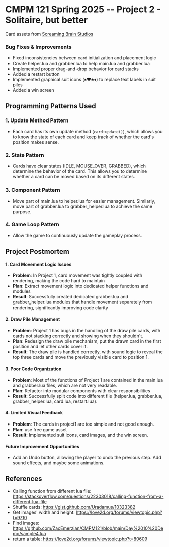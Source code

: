 # CMPM 121 Spring 2025 -- Project 2 - Solitaire, but better

Card assets from [Screaming Brain Studios](https://screamingbrainstudios.itch.io/poker-pack)

### Bug Fixes & Improvements
- Fixed inconsistencies between card initialization and placement logic
- Create helper.lua and grabber.lua to help main.lua and grabber.lua
- Implemented proper drag-and-drop behavior for card stacks
- Added a restart button
- Implemented graphical suit icons (♠️♥️♣️♦️) to replace text labels in suit piles
- Added a win screen

## Programming Patterns Used


### 1. Update Method Pattern
- Each card has its own update method (`card:update()`), which allows you to know the state of each card and keep track of whether the card's position makes sense.

### 2. State Pattern
- Cards have clear states (IDLE, MOUSE_OVER, GRABBED), which determine the behavior of the card. This allows you to determine whether a card can be moved based on its different states.

### 3. Component Pattern
- Move part of main.lua to helper.lua for easier management. Similarly, move part of grabber.lua to grabber_helper.lua to achieve the same purpose.

### 4. Game Loop Pattern
- Allow the game to continuously update the gameplay process.

## Project Postmortem
#### 1. Card Movement Logic Issues
- **Problem**: In Project 1, card movement was tightly coupled with rendering, making the code hard to maintain
- **Plan**: Extract movement logic into dedicated helper functions and modules
- **Result**: Successfully created dedicated grabber.lua and grabber_helper.lua modules that handle movement separately from rendering, significantly improving code clarity

#### 2. Draw Pile Management
- **Problem**: Project 1 has bugs in the handling of the draw pile cards, with cards not stacking correctly and showing when they shouldn't.
- **Plan**: Redesign the draw pile mechanism, put the drawn card in the first position and let other cards cover it.
- **Result**: The draw pile is handled correctly, with sound logic to reveal the top three cards and move the previously visible card to position 1.

#### 3. Poor Code Organization
- **Problem**: Most of the functions of Project 1 are contained in the main.lua and grabber.lua files, which are not very readable.
- **Plan**: Refactor into modular components with clear responsibilities
- **Result**: Successfully split code into different file (helper.lua, grabber.lua, grabber_helper.lua, card.lua, restart.lua).

#### 4. Limited Visual Feedback
- **Problem**: The cards in project1 are too simple and not good enough.
- **Plan**: use free game asset
- **Result**: Implemented suit icons, card images, and the win screen.

#### Future Improvement Opportunities
- Add an Undo button, allowing the player to undo the previous step. Add sound effects, and maybe some animations.

## References
- Calling function from different lua file: https://stackoverflow.com/questions/22303018/calling-function-from-a-different-lua-file
- Shuffle cards: https://gist.github.com/Uradamus/10323382
- Get images' width and height: https://love2d.org/forums/viewtopic.php?t=9710
- Find images: https://github.com/ZacEmerzian/CMPM121/blob/main/Day%2010%20Demo/sample4.lua
- return a table: https://love2d.org/forums/viewtopic.php?t=80609